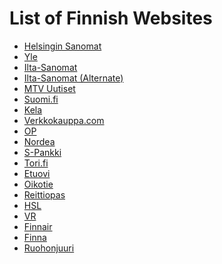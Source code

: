 <!DOCTYPE html>
<html lang="fi">
<head>
    <meta charset="UTF-8">
    <meta name="viewport" content="width=device-width, initial-scale=1.0">
    <title>List of Finnish Websites</title>
</head>
<body>
    <h1>List of Finnish Websites</h1>
    <ul>
        <li><a href="https://www.hs.fi" target="_blank">Helsingin Sanomat</a></li>
        <li><a href="https://www.yle.fi" target="_blank">Yle</a></li>
        <li><a href="https://www.ilta-sanomat.fi" target="_blank">Ilta-Sanomat</a></li>
        <li><a href="https://www.is.fi" target="_blank">Ilta-Sanomat (Alternate)</a></li>
        <li><a href="https://www.mtv.fi" target="_blank">MTV Uutiset</a></li>
        <li><a href="https://www.suomi.fi" target="_blank">Suomi.fi</a></li>
        <li><a href="https://www.kela.fi" target="_blank">Kela</a></li>
        <li><a href="https://www.verkkokauppa.com" target="_blank">Verkkokauppa.com</a></li>
        <li><a href="https://www.op.fi" target="_blank">OP</a></li>
        <li><a href="https://www.nordea.fi" target="_blank">Nordea</a></li>
        <li><a href="https://www.s-pankki.fi" target="_blank">S-Pankki</a></li>
        <li><a href="https://www.tori.fi" target="_blank">Tori.fi</a></li>
        <li><a href="https://www.etuovi.com" target="_blank">Etuovi</a></li>
        <li><a href="https://www.oikotie.fi" target="_blank">Oikotie</a></li>
        <li><a href="https://www.reittiopas.fi" target="_blank">Reittiopas</a></li>
        <li><a href="https://www.hsl.fi" target="_blank">HSL</a></li>
        <li><a href="https://www.vr.fi" target="_blank">VR</a></li>
        <li><a href="https://www.finnair.com" target="_blank">Finnair</a></li>
        <li><a href="https://www.finna.fi" target="_blank">Finna</a></li>
        <li><a href="https://www.ruohonjuuri.fi" target="_blank">Ruohonjuuri</a></li>
    </ul>
</body>
